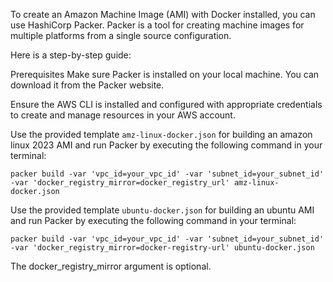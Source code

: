 To create an Amazon Machine Image (AMI) with Docker installed, you can use HashiCorp Packer. Packer is a tool for creating machine images for multiple platforms from a single source configuration.

Here is a step-by-step guide:

Prerequisites
Make sure Packer is installed on your local machine. You can download it from the Packer website.

Ensure the AWS CLI is installed and configured with appropriate credentials to create and manage resources in your AWS account.

Use the provided template `amz-linux-docker.json` for building an amazon linux 2023 AMI and run Packer by executing the following command in your terminal:

```
packer build -var 'vpc_id=your_vpc_id' -var 'subnet_id=your_subnet_id' -var 'docker_registry_mirror=docker_registry_url' amz-linux-docker.json
```

Use the provided template `ubuntu-docker.json` for building an ubuntu AMI and run Packer by executing the following command in your terminal:

```
packer build -var 'vpc_id=your_vpc_id' -var 'subnet_id=your_subnet_id' -var 'docker_registry_mirror=docker-registry-url' ubuntu-docker.json 
```

The docker_registry_mirror argument is optional.
